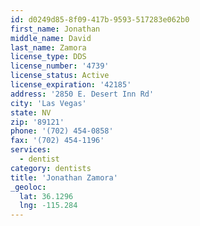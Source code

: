 ```yaml
---
id: d0249d85-8f09-417b-9593-517283e062b0
first_name: Jonathan
middle_name: David
last_name: Zamora
license_type: DDS
license_number: '4739'
license_status: Active
license_expiration: '42185'
address: '2850 E. Desert Inn Rd'
city: 'Las Vegas'
state: NV
zip: '89121'
phone: '(702) 454-0858'
fax: '(702) 454-1196'
services:
  - dentist
category: dentists
title: 'Jonathan Zamora'
_geoloc:
  lat: 36.1296
  lng: -115.284
---
```

